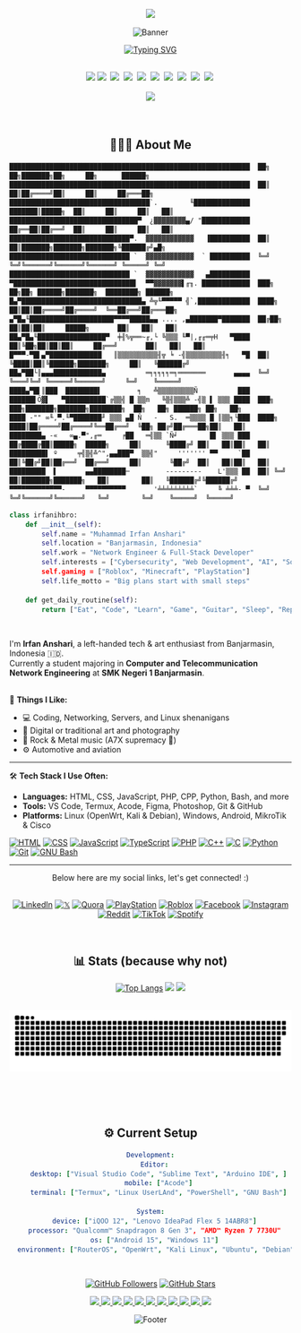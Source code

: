 <div align="center">

  <p align="center"> <img src="https://komarev.com/ghpvc/?username=irfanihbro&label=Views&color=0e75b6&style=flat"/></p>
    
  ![Banner](https://capsule-render.vercel.app/api?type=waving&color=gradient&height=200&section=header&text=Irfan%20Anshari&fontSize=80&fontAlign=60&animation=fadeIn)

[![Typing SVG](https://readme-typing-svg.herokuapp.com?font=Fira+Code&pause=600&color=2EF7A1&center=true&vCenter=true&random=false&width=500&lines=Tech+Enthusiast;Programmer;Full-Stack+Developer;Network+Engineer;Linux+Enthusiast;Art+Lover;Distro+Hopper;Guitarist;Photographer;Automotive+Enthusiast)](https://git.io/typing-svg)

</div>
<br>

<div align="center">
  <img src="https://user-images.githubusercontent.com/74038190/218265814-3084a4ba-809c-4135-afc0-8685d0f634b3.gif" width="60">
  <img src="https://github.com/Anmol-Baranwal/Cool-GIFs-For-GitHub/assets/74038190/76036311-c8ea-4247-8bf8-a7077623036c" width="50">&nbsp;
  <img src="https://github.com/Anmol-Baranwal/Cool-GIFs-For-GitHub/assets/74038190/7bb1e704-6026-48f9-8435-2f4d40101348" width="50">&nbsp;
  <img src="https://user-images.githubusercontent.com/74038190/227779362-cacda485-cab4-4e28-8a27-a4d2a918a7ac.gif" width="60">&nbsp;
  <img src="https://user-images.githubusercontent.com/74038190/226127923-0e8b7792-7b3c-462b-951b-63c96ba1a5af.gif" width="50">&nbsp;
  <img src="https://github.com/Anmol-Baranwal/Cool-GIFs-For-GitHub/assets/74038190/87b72768-3740-4648-b118-c3164ff654cd" width="60">&nbsp;
  <img src="https://user-images.githubusercontent.com/74038190/229223156-0cbdaba9-3128-4d8e-8719-b6b4cf741b67.gif" width="50">&nbsp;
  <img src="https://github.com/Anmol-Baranwal/Cool-GIFs-For-GitHub/assets/74038190/baf52aa6-ff71-412d-9607-db8feb17874b" width="50">&nbsp;
  <img src="https://github.com/Anmol-Baranwal/Cool-GIFs-For-GitHub/assets/74038190/2c0eef4b-7b75-42bd-9722-4bea97a2d532" width="50">&nbsp;
  <img src="https://github.com/Anmol-Baranwal/Cool-GIFs-For-GitHub/assets/74038190/fa83eeb9-f4e2-4d85-93f0-688af11babf8" width="50">&nbsp;
</div>
<br>

<div align="center">
  <img src="https://user-images.githubusercontent.com/22107794/139580686-887df369-edb8-4bc8-b607-4fbf6d7e4866.gif">
</div>
<br><br>
<div align="center">
  
## 🧑🏻‍💻 About Me

</div>

```
████████████████████████████████████████████████████████████  ██╗  ██╗███████╗██╗     ██╗      ██████╗
████████████████████████████████████████████████████████████  ██║  ██║██╔════╝██║     ██║     ██╔═══██╗
███████████████████████████████████`.        ╙██████████████  ███████║█████╗  ██║     ██║     ██║   ██║
████████████████████████████████▀  ¿▓▓▓▓▓▓▓▓▄/ "████████████  ██╔══██║██╔══╝  ██║     ██║     ██║   ██║
██████████████████████████████▀.  ▓▓▓▓▓▓▓▓▓▓▓▓   ▐██████████  ██║  ██║███████╗███████╗███████╗╚██████╔╝▄█╗
██████████████████████████████ `  ▓▓▓▓▓▓▓▓▓▓▓▓  ` ██████████  ╚═╝  ╚═╝╚══════╝╚══════╝╚══════╝ ╚═════╝ ╚═╝
██████████████████████████████ `  ▓▓▓▓▓▓▓▓▓▓▓▓   ▄██████████
▀██████████████████████████████▌  ▀▀▓▓▓▓▓▓▓▌╓╖. ████████████  ███╗   ██╗██╗ ██████╗███████╗  ████████╗ ██████╗
█▄▀██████████████████████████████▄ ╩╦╙▀▀▀▀▀ ╣`,█████████████  ████╗  ██║██║██╔════╝██╔════╝  ╚══██╔══╝██╔═══██╗
▄▀█▄╙█████████████████████▀▀▀▀█████▄▄ .... ,▄███████▀███████  ██╔██╗ ██║██║██║     █████╗       ██║   ██║   ██║
██▄▀█▄╙█████████████████▀  ╪╢%╦══~╓,└ ╚▒▒▒ ╙▀|,╓╓═╤H   ▀████  ██║╚██╗██║██║██║     ██╔══╝       ██║   ██║   ██║
█▀▀▀-▀█▌▄▀█████████████   ║▒▒▒▒▒▒▒▒▒▒╢╦ ╘ -╣▒▒▒▒▒▒▒▒▒╢╕   ▀█  ██║ ╚████║██║╚██████╗███████╗     ██║   ╚██████╔╝
██▄▀██└║▄▄▄████████████▄          ═╕╕╕╕╕═╕═══════       ▄▄▄▄  ╚═╝  ╚═══╝╚═╝ ╚═════╝╚══════╝     ╚═╝    ╚═════╝
████▄▀█▌║███  ████████▌         ╕   ╩▒▒▒▒▒▒▒▒▒Ñ          ███
██████▌Ö▓▌   ▀██████████`╔▒▒╣ █ ▒▒m   ╚▒╢▒▒▒╩ -╣▒ ▌ ▒▒▒ ████  ███╗   ███╗███████╗███████╗████████╗  ██╗   ██╗ ██████╗ ██╗   ██╗
████ -"" ∞╙,▀.╙▀███████╜ ▒▒▒ ▄█ Ñ   -   S.  ═▒▒▒▒ █ ║▒▒╕└███  ████╗ ████║██╔════╝██╔════╝╚══██╔══╝  ╚██╗ ██╔╝██╔═══██╗██║   ██║
████████▄ -«   ∞▄.▀",╓═     ╒██   ═╣▒▒ `Ñ╛        █▌ ▒▒▒ ███  ██╔████╔██║█████╗  █████╗     ██║      ╚████╔╝ ██║   ██║██║   ██║
█████████▌ º     ╤╣▒╣╩^",▄▄███▀  ▒▒╣"     ''''''' ▀▀     `██  ██║╚██╔╝██║██╔══╝  ██╔══╝     ██║       ╚██╔╝  ██║   ██║██║   ██║
█████████  ▌       ▄▄████████─         ---------    L'▒▒▒ ██  ██║ ╚═╝ ██║███████╗███████╗   ██║        ██║   ╚██████╔╝╚██████╔╝
▀▀▀▀▀▀▀▀▀▀▀▀▀-     ▀▀▀▀▀▀▀▀▀▀       '╧╧╧╧╧╧╧╧╧`     ╚ ╧╧╧- ▀  ╚═╝     ╚═╝╚══════╝╚══════╝   ╚═╝        ╚═╝    ╚═════╝  ╚═════╝
```

```python
class irfanihbro:
    def __init__(self):
        self.name = "Muhammad Irfan Anshari"
        self.location = "Banjarmasin, Indonesia"
        self.work = "Network Engineer & Full-Stack Developer"
        self.interests = ["Cybersecurity", "Web Development", "AI", "Software Development, "Robotics"]
        self.gaming = ["Roblox", "Minecraft", "PlayStation"]
        self.life_motto = "Big plans start with small steps"

    def get_daily_routine(self):
        return ["Eat", "Code", "Learn", "Game", "Guitar", "Sleep", "Repeat"]
```

<br>

I'm **Irfan Anshari**, a left-handed tech & art enthusiast from Banjarmasin, Indonesia 🇮🇩.  
Currently a student majoring in **Computer and Telecommunication Network Engineering** at **SMK Negeri 1 Banjarmasin**. <br><br>

🧠 **Things I Like:**

- 💻 Coding, Networking, Servers, and Linux shenanigans
- 🎨 Digital or traditional art and photography
- 🎸 Rock & Metal music (A7X supremacy 🤘)
- ⚙️ Automotive and aviation

---

🛠️ **Tech Stack I Use Often:**

- **Languages:** HTML, CSS, JavaScript, PHP, CPP, Python, Bash, and more
- **Tools:** VS Code, Termux, Acode, Figma, Photoshop, Git & GitHub
- **Platforms:** Linux (OpenWrt, Kali & Debian), Windows, Android, MikroTik & Cisco

[![HTML](https://img.shields.io/badge/HTML-E34F26?style=for-the-badge&logo=html5&logoColor=white)](https://developer.mozilla.org/en-US/docs/Web/HTML)
[![CSS](https://img.shields.io/badge/CSS-1572B6?style=for-the-badge&logo=css3&logoColor=white)](https://developer.mozilla.org/en-US/docs/Web/CSS)
[![JavaScript](https://img.shields.io/badge/JavaScript-323330?style=for-the-badge&logo=javascript&logoColor=F7DF1E)](https://developer.mozilla.org/en-US/docs/Web/JavaScript)
[![TypeScript](https://img.shields.io/badge/TypeScript-007ACC?style=for-the-badge&logo=typescript&logoColor=white)](https://www.typescriptlang.org/)
[![PHP](https://img.shields.io/badge/PHP-777BB4?style=for-the-badge&logo=php&logoColor=white)](https://www.php.net/)
[![C++](https://img.shields.io/badge/C%2B%2B-00599C?style=for-the-badge&logo=c%2B%2B&logoColor=white)](https://isocpp.org/)
[![C](https://img.shields.io/badge/C-00599C?style=for-the-badge&logo=c&logoColor=white)](https://www.open-std.org/jtc1/sc22/wg14/)
[![Python](https://img.shields.io/badge/Python-FFD43B?style=for-the-badge&logo=python&logoColor=blue)](https://www.python.org/)
[![Git](https://img.shields.io/badge/GIT-E44C30?style=for-the-badge&logo=git&logoColor=white)](https://git-scm.com)
[![GNU Bash](https://img.shields.io/badge/GNU%20Bash-4EAA25?style=for-the-badge&logo=GNU%20Bash&logoColor=white)](https://www.gnu.org/software/bash)

---

<div align="center"> 
Below here are my social links, let's get connected! :)
</div>
<br>

<div align="center">

[![LinkedIn](https://custom-icon-badges.demolab.com/badge/LinkedIn-0A66C2?logo=linkedin-white&logoColor=fff)](https://www.linkedin.com/in/irfanmastermind) [![𝕏](https://img.shields.io/badge/𝕏-%23000000.svg?logo=X&logoColor=white)](https://x.com/Irfanihbro) [![Quora](https://img.shields.io/badge/Quora-%23B92B27.svg?logo=Quora&logoColor=white)](https://id.quora.com/profile/Muhammad-Irfan-Anshari?ch=10&oid=2904314889) [![PlayStation](https://img.shields.io/badge/PlayStation-%23004DA5.svg?logo=PlayStation&logoColor=white)](https://profile.playstation.com/Hathorik) [![Roblox](https://img.shields.io/badge/Roblox-%23202020.svg?logo=Roblox&logoColor=chrome)](https://www.roblox.com/id/users/7584753824/profile)
[![Facebook](https://img.shields.io/badge/Facebook-%230068FF.svg?logo=Facebook&logoColor=white)](https://www.facebook.com/irfanihbro)
[![Instagram](https://img.shields.io/badge/Instagram-%23E1306C.svg?logo=Instagram&logoColor=white)](https://www.instagram.com/irfanihbro)
[![Reddit](https://img.shields.io/badge/Reddit-%23FF4500.svg?logo=Reddit&logoColor=white)](https://www.reddit.com/u/Irfanihbro/s/Sq62J8E3Wv)
[![TikTok](https://img.shields.io/badge/TikTok-%23111111.svg?logo=TikTok&logoColor=white)](https://www.tiktok.com/@irfanihbro)
[![Spotify](https://img.shields.io/badge/Spotify-%231DB954.svg?logo=Spotify&logoColor=FFFFFF)](https://open.spotify.com/user/313aemqfkpwlwusrqfhrd46zxcei?si=VfjHZ6WJQKOfNzBfhKMbog)

</div>
<br>

<div align="center">

## 📊 **Stats (because why not)**

</div>

<div align="center">

[![Top Langs](https://github-readme-stats.vercel.app/api/top-langs/?username=irfanihbro&layout=donut&theme=transparent)](https://github.com/anuraghazra/github-readme-stats)
<img height="160em" src="https://github-readme-stats.vercel.app/api?username=irfanihbro&show_icons=true&theme=transparent&include_all_commits=true&count_private=true"/>
<img height="160em" src="https://github-readme-streak-stats.herokuapp.com?user=irfanihbro&theme=transparent"/>

</div>

<div align="center">

<div align="center">
  
  <picture>
    <source media="(prefers-color-scheme: dark)" srcset="https://github.com/irfanihbro/irfanihbro/blob/main/github-contribution-grid-snake-dark.svg" />
    <source media="(prefers-color-scheme: light), (prefers-color-scheme: no-preference)" srcset="https://github.com/irfanihbro/irfanihbro/blob/main/github-contribution-grid-snake.svg" />
    <img src="https://github.com/irfanihbro/irfanihbro/blob/main/github-contribution-grid-snake.svg" alt="github-snake" />
  </picture>
</div>
  <img src="https://github-readme-activity-graph.vercel.app/graph?username=irfanihbro&theme=github-compact&radius=16" height="auto" alt=""/>
<br><br>

## ⚙️ Current Setup

```yaml
Development:
  Editor:
    desktop: ["Visual Studio Code", "Sublime Text", "Arduino IDE", ]
    mobile: ["Acode"]
    terminal: ["Termux", "Linux UserLAnd", "PowerShell", "GNU Bash"]

System:
  device: ["iQOO 12", "Lenovo IdeaPad Flex 5 14ABR8"]
  processor: "Qualcomm™ Snapdragon 8 Gen 3", "AMD™ Ryzen 7 7730U"
  os: ["Android 15", "Windows 11"]
  environment: ["RouterOS", "OpenWrt", "Kali Linux", "Ubuntu", "Debian", "Windows", "Cent OS", "Arch Linux", "Casa OS", "Proxmox"]
```

</div>
<br>
<div align="center">
  
[![GitHub Followers](https://img.shields.io/github/followers/irfanihbro?style=social)](https://github.com/irfanihbro?tab=followers)
[![GitHub Stars](https://img.shields.io/github/stars/irfanihbro?style=social)](https://github.com/irfanihbro)

<a href="https://nodejs.org" target="_blank">
  <img src="https://user-images.githubusercontent.com/74038190/212257460-738ff738-247f-4445-a718-cdd0ca76e2db.gif" width="50">
</a>
<a href="https://code.visualstudio.com" target="_blank">
  <img src="https://user-images.githubusercontent.com/74038190/212257465-7ce8d493-cac5-494e-982a-5a9deb852c4b.gif" width="50">
</a>
<a href="https://developer.mozilla.org/en-US/docs/Web/JavaScript" target="_blank">
  <img src="https://user-images.githubusercontent.com/74038190/212257454-16e3712e-945a-4ca2-b238-408ad0bf87e6.gif" width="50">
</a>
<a href="https://getbootstrap.com" target="_blank">
  <img src="https://user-images.githubusercontent.com/74038190/212280805-9bcb336b-8c55-46a8-abf8-ff286ab55472.gif" width="50">
</a>
<a href="https://www.python.org" target="_blank">
  <img src="https://user-images.githubusercontent.com/74038190/212257472-08e52665-c503-4bd9-aa20-f5a4dae769b5.gif" width="50">
</a>
<a href="https://git-scm.com" target="_blank">
  <img src="https://user-images.githubusercontent.com/74038190/212281775-b468df30-4edc-4bf8-a4ee-f52e1aaddc86.gif" width="50">
</a>
<a href="https://vuejs.org" target="_blank">
  <img src="https://user-images.githubusercontent.com/74038190/212257463-4d082cb4-7483-4eaf-bc25-6dde2628aabd.gif" width="50">
</a>
<a href="https://angular.io" target="_blank">
  <img src="https://user-images.githubusercontent.com/74038190/212280823-79088828-a258-4a4d-8d6c-96315d5a07af.gif" width="50">
</a>
<a href="https://www.sublimetext.com" target="_blank">
  <img src="https://user-images.githubusercontent.com/74038190/212281756-450d3ffa-9335-4b98-a965-db8a18fee927.gif" width="50">
</a>
<a href="https://react.dev" target="_blank">
  <img src="https://user-images.githubusercontent.com/74038190/212257467-871d32b7-e401-42e8-a166-fcfd7baa4c6b.gif" width="50">
</a>
<a href="https://github.com" target="_blank">
  <img src="https://user-images.githubusercontent.com/74038190/212257468-1e9a91f1-b626-4baa-b15d-5c385dfa7ed2.gif" width="50">
</a>
<br>

![Footer](https://capsule-render.vercel.app/api?type=waving&color=gradient&height=100&section=footer)

</div>




